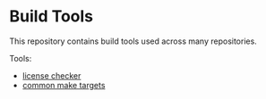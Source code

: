 # Build Tools

This repository contains build tools used across many repositories.

Tools:

- [license checker](./licensing)
- [common make targets](./make)

